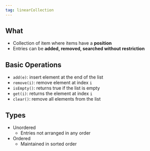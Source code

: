 ```yaml
---
tag: linearCollection
---
```


## What
- Collection of item where items have a **position**
- Entries can be **added, removed, searched without restriction**

## Basic Operations
- `add(e)`: insert element at the end of the list
- `remove(i)`: remove element at index `i`
- `isEmpty()`: returns true if the list is empty
- `get(i)`: returns the element at index `i`
- `clear()`: remove all elements from the list

## Types
- Unordered
	- Entries not arranged in any order
- Ordered
	- Maintained in sorted order
